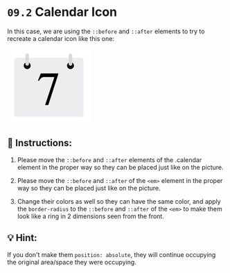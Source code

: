 # `09.2` Calendar Icon

In this case, we are using the `::before` and `::after` elements to try to recreate a calendar icon like this one:

![Calendar Icon](../../.learn/assets/AlDLXvy.png?raw=true)

## 📝 Instructions:

1. Please move the `::before` and `::after` elements of the .calendar element in the proper way so they can be placed just like on the picture.

2. Please move the `::before` and `::after` of the `<em>` element in the proper way so they can be placed just like on the picture.

3. Change their colors as well so they can have the same color, and apply the `border-radius` to the `::before` and `::after` of the `<em>` to make them look like a ring in 2 dimensions seen from the front.

## 💡 Hint: 

If you don't make them `position: absolute`, they will continue occupying the original area/space they were occupying.